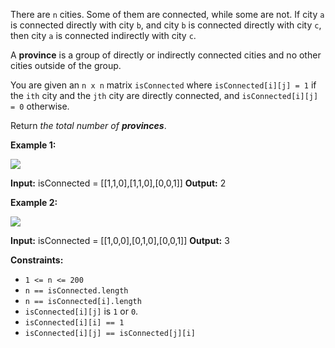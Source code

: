
There are  `n`  cities. Some of them are connected, while some are not. If city  `a`  is connected directly with city  `b`, and city  `b`  is connected directly with city  `c`, then city  `a`  is connected indirectly with city  `c`.

A  **province**  is a group of directly or indirectly connected cities and no other cities outside of the group.

You are given an  `n x n`  matrix  `isConnected`  where  `isConnected[i][j] = 1`  if the  `ith`  city and the  `jth`  city are directly connected, and  `isConnected[i][j] = 0`  otherwise.

Return  _the total number of  **provinces**_.

**Example 1:**

![](https://assets.leetcode.com/uploads/2020/12/24/graph1.jpg)

**Input:** isConnected = [[1,1,0],[1,1,0],[0,0,1]]
**Output:** 2

**Example 2:**

![](https://assets.leetcode.com/uploads/2020/12/24/graph2.jpg)

**Input:** isConnected = [[1,0,0],[0,1,0],[0,0,1]]
**Output:** 3

**Constraints:**

-   `1 <= n <= 200`
-   `n == isConnected.length`
-   `n == isConnected[i].length`
-   `isConnected[i][j]`  is  `1`  or  `0`.
-   `isConnected[i][i] == 1`
-   `isConnected[i][j] == isConnected[j][i]`